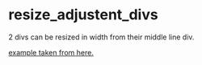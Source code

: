 # resize_adjustent_divs
2 divs can be resized in width from their middle line div.


[example taken from here.](https://www.w3schools.com/jsref/tryit.asp?filename=tryjsref_onresize)
